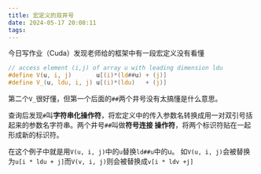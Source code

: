 ```yaml
---
title: 宏定义的双井号
date: 2024-05-17 20:08:11
tags:
---
```


今日写作业（Cuda）发现老师给的框架中有一段宏定义没有看懂

```c
// access element (i,j) of array u with leading dimension ldu
#define V(u, i, j)       u[(i)*(ld##u) + (j)]
#define V_(u, ldu, i, j) u[(i)*(ldu)   + (j)]
```
第二个`V_`很好懂，但第一个后面的`##`两个井号没有太搞懂是什么意思。

查询后发现`#`叫**字符串化操作符**，将宏定义中的传入参数名转换成用一对双引号括起来的参数名字符串。两个井号`##`叫做**符号连接 操作符**，将两个标识符贴在一起形成新的标识符。

在这个例子中就是用`V(u, i, j)`中的`u`替换`ld##u`中的u。
如`V(u, i, j)`会被替换为`u[i * ldu + j]`而`V(v, i, j)`则会被替换成`v[i * ldv +j]`
